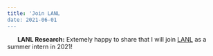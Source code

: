 ```yaml
---
title: 'Join LANL
date: 2021-06-01
---
```


&nbsp;&nbsp;&nbsp;&nbsp;&nbsp; **LANL Research:** Extemely happy to share that I will join [LANL](https://www.lanl.gov/) as a summer intern in 2021!
